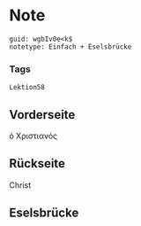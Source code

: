 # Note
```
guid: wgbIv0e<k$
notetype: Einfach + Eselsbrücke
```

### Tags
```
Lektion58
```

## Vorderseite
ὁ Χριστιανός

## Rückseite
Christ

## Eselsbrücke

